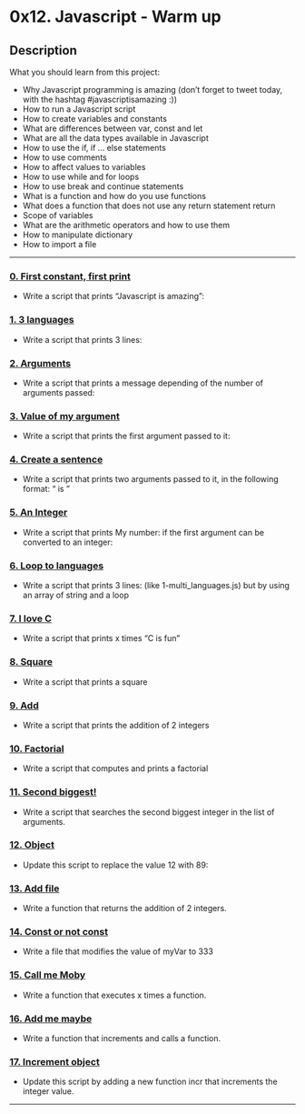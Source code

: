 # 0x12. Javascript - Warm up

## Description
What you should learn from this project:

* Why Javascript programming is amazing (don’t forget to tweet today, with the hashtag #javascriptisamazing :))
* How to run a Javascript script
* How to create variables and constants
* What are differences between var, const and let
* What are all the data types available in Javascript
* How to use the if, if ... else statements
* How to use comments
* How to affect values to variables
* How to use while and for loops
* How to use break and continue statements
* What is a function and how do you use functions
* What does a function that does not use any return statement return
* Scope of variables
* What are the arithmetic operators and how to use them
* How to manipulate dictionary
* How to import a file

---

### [0. First constant, first print](./0-javascript_is_amazing.js)
* Write a script that prints “Javascript is amazing”:


### [1. 3 languages](./1-multi_languages.js)
* Write a script that prints 3 lines:


### [2. Arguments](./2-arguments.js)
* Write a script that prints a message depending of the number of arguments passed:


### [3. Value of my argument](./3-value_argument.js)
* Write a script that prints the first argument passed to it:


### [4. Create a sentence](./4-concat.js)
* Write a script that prints two arguments passed to it, in the following format: “ is ”


### [5. An Integer](./5-to_integer.js)
* Write a script that prints My number: <first argument converted in integer> if the first argument can be converted to an integer:


### [6. Loop to languages](./6-multi_languages_loop.js)
* Write a script that prints 3 lines: (like 1-multi_languages.js) but by using an array of string and a loop


### [7. I love C](./7-multi_c.js)
* Write a script that prints x times “C is fun”


### [8. Square](./8-square.js)
* Write a script that prints a square


### [9. Add](./9-add.js)
* Write a script that prints the addition of 2 integers


### [10. Factorial](./10-factorial.js)
* Write a script that computes and prints a factorial


### [11. Second biggest!](./11-second_biggest.js)
* Write a script that searches the second biggest integer in the list of arguments.


### [12. Object](./12-object.js)
* Update this script to replace the value 12 with 89:


### [13. Add file](./13-add.js)
* Write a function that returns the addition of 2 integers.


### [14. Const or not const](./100-let_me_const.js)
* Write a file that modifies the value of myVar to 333


### [15. Call me Moby](./101-call_me_moby.js)
* Write a function that executes x times a function.


### [16. Add me maybe](./102-add_me_maybe.js)
* Write a function that increments and calls a function.


### [17. Increment object](./103-object_fct.js)
* Update this script by adding a new function incr that increments the integer value.

---


